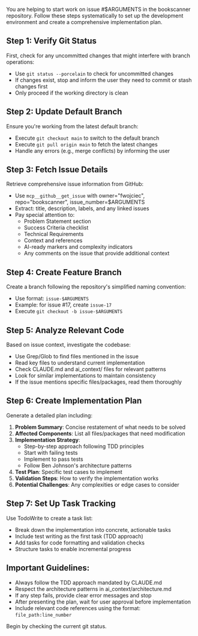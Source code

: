 You are helping to start work on issue #$ARGUMENTS in the bookscanner repository. Follow these steps systematically to set up the development environment and create a comprehensive implementation plan.

## Step 1: Verify Git Status
First, check for any uncommitted changes that might interfere with branch operations:
- Use `git status --porcelain` to check for uncommitted changes
- If changes exist, stop and inform the user they need to commit or stash changes first
- Only proceed if the working directory is clean

## Step 2: Update Default Branch
Ensure you're working from the latest default branch:
- Execute `git checkout main` to switch to the default branch
- Execute `git pull origin main` to fetch the latest changes
- Handle any errors (e.g., merge conflicts) by informing the user

## Step 3: Fetch Issue Details
Retrieve comprehensive issue information from GitHub:
- Use `mcp__github__get_issue` with owner="fwojciec", repo="bookscanner", issue_number=$ARGUMENTS
- Extract: title, description, labels, and any linked issues
- Pay special attention to:
  - Problem Statement section
  - Success Criteria checklist
  - Technical Requirements
  - Context and references
  - AI-ready markers and complexity indicators
  - Any comments on the issue that provide additional context

## Step 4: Create Feature Branch
Create a branch following the repository's simplified naming convention:
- Use format: `issue-$ARGUMENTS`
- Example: for issue #17, create `issue-17`
- Execute `git checkout -b issue-$ARGUMENTS`

## Step 5: Analyze Relevant Code
Based on issue context, investigate the codebase:
- Use Grep/Glob to find files mentioned in the issue
- Read key files to understand current implementation
- Check CLAUDE.md and ai_context/ files for relevant patterns
- Look for similar implementations to maintain consistency
- If the issue mentions specific files/packages, read them thoroughly

## Step 6: Create Implementation Plan
Generate a detailed plan including:

1. **Problem Summary**: Concise restatement of what needs to be solved
2. **Affected Components**: List all files/packages that need modification
3. **Implementation Strategy**:
   - Step-by-step approach following TDD principles
   - Start with failing tests
   - Implement to pass tests
   - Follow Ben Johnson's architecture patterns
4. **Test Plan**: Specific test cases to implement
5. **Validation Steps**: How to verify the implementation works
6. **Potential Challenges**: Any complexities or edge cases to consider

## Step 7: Set Up Task Tracking
Use TodoWrite to create a task list:
- Break down the implementation into concrete, actionable tasks
- Include test writing as the first task (TDD approach)
- Add tasks for code formatting and validation checks
- Structure tasks to enable incremental progress

## Important Guidelines:
- Always follow the TDD approach mandated by CLAUDE.md
- Respect the architecture patterns in ai_context/architecture.md
- If any step fails, provide clear error messages and stop
- After presenting the plan, wait for user approval before implementation
- Include relevant code references using the format: `file_path:line_number`

Begin by checking the current git status.

